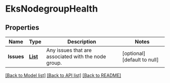 # EksNodegroupHealth
## Properties

Name | Type | Description | Notes
------------ | ------------- | ------------- | -------------
**Issues** | [**List**](eks.Issue.md) | Any issues that are associated with the node group. | [optional] [default to null]

[[Back to Model list]](../README.md#documentation-for-models) [[Back to API list]](../README.md#documentation-for-api-endpoints) [[Back to README]](../README.md)

